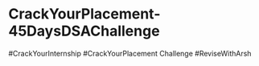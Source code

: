 # CrackYourPlacement-45DaysDSAChallenge
#CrackYourInternship #CrackYourPlacement Challenge  #ReviseWithArsh
